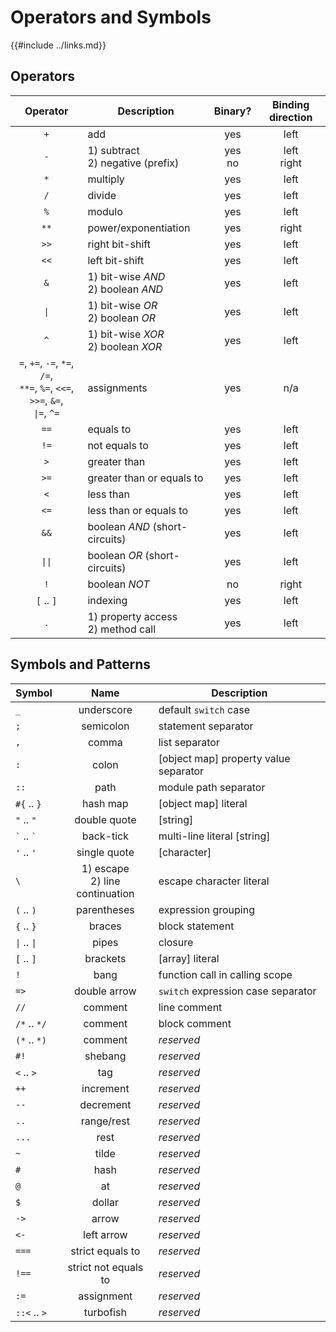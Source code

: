 Operators and Symbols
====================

{{#include ../links.md}}


Operators
---------

|                                           Operator                                           | Description                            |  Binary?   | Binding direction |
| :------------------------------------------------------------------------------------------: | -------------------------------------- | :--------: | :---------------: |
|                                             `+`                                              | add                                    |    yes     |       left        |
|                                             `-`                                              | 1) subtract<br/>2) negative (prefix)   | yes<br/>no |  left<br/>right   |
|                                             `*`                                              | multiply                               |    yes     |       left        |
|                                             `/`                                              | divide                                 |    yes     |       left        |
|                                             `%`                                              | modulo                                 |    yes     |       left        |
|                                             `**`                                             | power/exponentiation                   |    yes     |       right       |
|                                             `>>`                                             | right bit-shift                        |    yes     |       left        |
|                                             `<<`                                             | left bit-shift                         |    yes     |       left        |
|                                             `&`                                              | 1) bit-wise _AND_<br/>2) boolean _AND_ |    yes     |       left        |
|                                       <code>\|</code>                                        | 1) bit-wise _OR_<br/>2) boolean _OR_   |    yes     |       left        |
|                                             `^`                                              | 1) bit-wise _XOR_<br/>2) boolean _XOR_ |    yes     |       left        |
| `=`, `+=`, `-=`, `*=`, `/=`,<br/>`**=`, `%=`, `<<=`, `>>=`, `&=`,<br/><code>\|=</code>, `^=` | assignments                            |    yes     |        n/a        |
|                                             `==`                                             | equals to                              |    yes     |       left        |
|                                             `!=`                                             | not equals to                          |    yes     |       left        |
|                                             `>`                                              | greater than                           |    yes     |       left        |
|                                             `>=`                                             | greater than or equals to              |    yes     |       left        |
|                                             `<`                                              | less than                              |    yes     |       left        |
|                                             `<=`                                             | less than or equals to                 |    yes     |       left        |
|                                             `&&`                                             | boolean _AND_ (short-circuits)         |    yes     |       left        |
|                                      <code>\|\|</code>                                       | boolean _OR_ (short-circuits)          |    yes     |       left        |
|                                             `!`                                              | boolean _NOT_                          |     no     |       right       |
|                                          `[` .. `]`                                          | indexing                               |    yes     |       left        |
|                                             `.`                                              | 1) property access<br/>2) method call  |    yes     |       left        |


Symbols and Patterns
--------------------

| Symbol                             |                Name                | Description                           |
| ---------------------------------- | :--------------------------------: | ------------------------------------- |
| `_`                                |             underscore             | default `switch` case                 |
| `;`                                |             semicolon              | statement separator                   |
| `,`                                |               comma                | list separator                        |
| `:`                                |               colon                | [object map] property value separator |
| `::`                               |                path                | module path separator                 |
| `#{` .. `}`                        |              hash map              | [object map] literal                  |
| `"` .. `"`                         |            double quote            | [string]                              |
| `` ` `` .. `` ` ``                 |             back-tick              | multi-line literal [string]           |
| `'` .. `'`                         |            single quote            | [character]                           |
| `\`                                | 1) escape<br/>2) line continuation | escape character literal              |
| `(` .. `)`                         |            parentheses             | expression grouping                   |
| `{` .. `}`                         |               braces               | block statement                       |
| <code>\|</code> .. <code>\|</code> |               pipes                | closure                               |
| `[` .. `]`                         |              brackets              | [array] literal                       |
| `!`                                |                bang                | function call in calling scope        |
| `=>`                               |            double arrow            | `switch` expression case separator    |
| `//`                               |              comment               | line comment                          |
| `/*` .. `*/`                       |              comment               | block comment                         |
| `(*` .. `*)`                       |              comment               | _reserved_                            |
| `#!`                               |              shebang               | _reserved_                            |
| `<` .. `>`                         |                tag                 | _reserved_                            |
| `++`                               |             increment              | _reserved_                            |
| `--`                               |             decrement              | _reserved_                            |
| `..`                               |             range/rest             | _reserved_                            |
| `...`                              |                rest                | _reserved_                            |
| `~`                                |               tilde                | _reserved_                            |
| `#`                                |                hash                | _reserved_                            |
| `@`                                |                 at                 | _reserved_                            |
| `$`                                |               dollar               | _reserved_                            |
| `->`                               |               arrow                | _reserved_                            |
| `<-`                               |             left arrow             | _reserved_                            |
| `===`                              |          strict equals to          | _reserved_                            |
| `!==`                              |        strict not equals to        | _reserved_                            |
| `:=`                               |             assignment             | _reserved_                            |
| `::<` .. `>`                       |             turbofish              | _reserved_                            |
